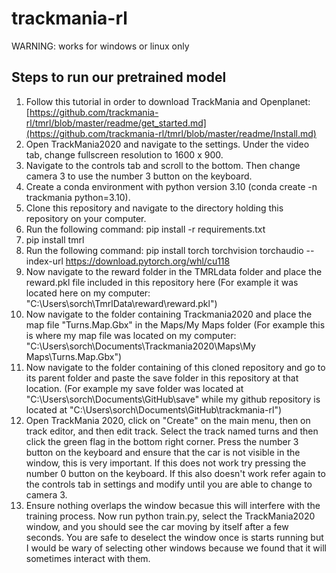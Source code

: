 # trackmania-rl

WARNING: works for windows or linux only

## Steps to run our pretrained model

1. Follow this tutorial in order to download TrackMania and Openplanet: [https://github.com/trackmania-rl/tmrl/blob/master/readme/get_started.md](https://github.com/trackmania-rl/tmrl/blob/master/readme/Install.md)
2. Open TrackMania2020 and navigate to the settings. Under the video tab, change fullscreen resolution to 1600 x 900.
3. Navigate to the controls tab and scroll to the bottom. Then change camera 3 to use the number 3 button on the keyboard.
4. Create a conda environment with python version 3.10 (conda create -n trackmania python=3.10).
5. Clone this repository and navigate to the directory holding this repository on your computer.
6. Run the following command: pip install -r requirements.txt
7. pip install tmrl
8. Run the following command: pip install torch torchvision torchaudio --index-url https://download.pytorch.org/whl/cu118
9. Now navigate to the reward folder in the TMRLdata folder and place the reward.pkl file included in this repository here (For example it was located here on my computer: "C:\Users\sorch\TmrlData\reward\reward.pkl")
10. Now navigate to the folder containing Trackmania2020 and place the map file "Turns.Map.Gbx" in the Maps/My Maps folder (For example this is where my map file was located on my computer: "C:\Users\sorch\Documents\Trackmania2020\Maps\My Maps\Turns.Map.Gbx")
11. Now navigate to the folder containing of this cloned repository and go to its parent folder and paste the save folder in this repository at that location. (For example my save folder was located at "C:\Users\sorch\Documents\GitHub\save" while my github repository is located at "C:\Users\sorch\Documents\GitHub\trackmania-rl")
12. Open TrackMania 2020, click on "Create" on the main menu, then on track editor, and then edit track. Select the track named turns and then click the green flag in the bottom right corner. Press the number 3 button on the keyboard and ensure that the car is not visible in the window, this is very important. If this does not work try pressing the number 0 button on the keyboard. If this also doesn't work refer again to the controls tab in settings and modify until you are able to change to camera 3.
13. Ensure nothing overlaps the window becasue this will interfere with the training process. Now run python train.py, select the TrackMania2020 window, and you should see the car moving by itself after a few seconds. You are safe to deselect the window once is starts running but I would be wary of selecting other windows because we found that it will sometimes interact with them.





